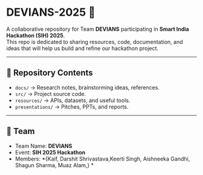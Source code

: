 # DEVIANS-2025 🚀

A collaborative repository for Team **DEVIANS** participating in **Smart India Hackathon (SIH) 2025**.  
This repo is dedicated to sharing resources, code, documentation, and ideas that will help us build and refine our hackathon project.

---

## 📂 Repository Contents
- `docs/` → Research notes, brainstorming ideas, references.
- `src/` → Project source code.
- `resources/` → APIs, datasets, and useful tools.
- `presentations/` → Pitches, PPTs, and reports.

---

## 👥 Team
- Team Name: **DEVIANS**
- Event: **SIH 2025 Hackathon**
- Members: *{Kaif, Darshit Shrivastava,Keerti Singh, Aishneeka Gandhi, Shagun Sharma, Muaz Alam,} *

